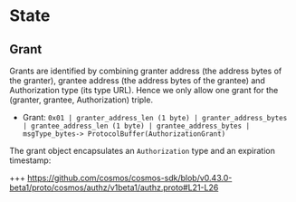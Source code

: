 <!--
order: 2
-->

# State

## Grant

Grants are identified by combining granter address (the address bytes of the granter), grantee address (the address bytes of the grantee) and Authorization type (its type URL). Hence we only allow one grant for the (granter, grantee, Authorization) triple.

- Grant: `0x01 | granter_address_len (1 byte) | granter_address_bytes | grantee_address_len (1 byte) | grantee_address_bytes | msgType_bytes-> ProtocolBuffer(AuthorizationGrant)`

The grant object encapsulates an `Authorization` type and an expiration timestamp:

+++ https://github.com/cosmos/cosmos-sdk/blob/v0.43.0-beta1/proto/cosmos/authz/v1beta1/authz.proto#L21-L26
